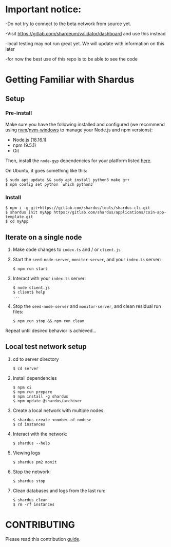 # Important notice:

-Do not try to connect to the beta network from source yet.

-Visit https://gitlab.com/shardeum/validator/dashboard and use this instead

-local testing may not run great yet. We will update with information on this later

-for now the best use of this repo is to be able to see the code

# Getting Familiar with Shardus

## Setup

### Pre-install

Make sure you have the following installed and configured (we recommend using [nvm](https://github.com/nvm-sh/nvm)/[nvm-windows](https://github.com/coreybutler/nvm-windows) to manage your Node.js and npm versions):

- Node.js (18.16.1)
- npm (9.5.1)
- Git

Then, install the `node-gyp` dependencies for your platform listed [here](https://www.npmjs.com/package/node-gyp#installation).

On Ubuntu, it goes something like this:

```
$ sudo apt update && sudo apt install python3 make g++
$ npm config set python `which python3`
```

### Install

```
$ npm i -g git+https://gitlab.com/shardus/tools/shardus-cli.git
$ shardus init myApp https://gitlab.com/shardus/applications/coin-app-template.git
$ cd myApp
```

## Iterate on a single node

1. Make code changes to `index.ts` and / or `client.js`

2. Start the `seed-node-server`, `monitor-server`, and your `index.ts` server:

   ```
   $ npm run start
   ```

3. Interact with your `index.ts` server:

   ```
   $ node client.js
   $ client$ help
   ...
   ```

4. Stop the `seed-node-server` and `monitor-server`, and clean residual run files:

   ```
   $ npm run stop && npm run clean
   ```

Repeat until desired behavior is achieved...

## Local test network setup

1. cd to server directory

   ```
   $ cd server
   ```

2. Install dependencies

   ```
   $ npm ci
   $ npm run prepare
   $ npm install -g shardus
   $ npm update @shardus/archiver 
   ```

3. Create a local network with multiple nodes:

   ```
   $ shardus create <number-of-nodes>
   $ cd instances
   ```

4. Interact with the network:

   ```
   $ shardus --help
   ```
5. Viewing logs

   ```
   $ shardus pm2 monit
   ```

5. Stop the network:

   ```
   $ shardus stop
   ```

6. Clean databases and logs from the last run:

   ```
   $ shardus clean
   $ rm -rf instances
   ```



# CONTRIBUTING

Please read this contribution [guide](./CONTRIBUTING.md).
